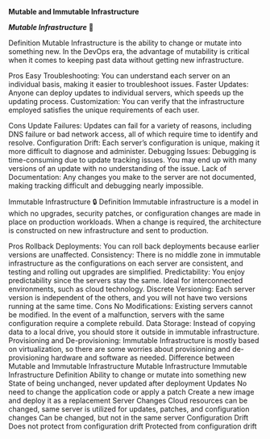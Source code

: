****Mutable and Immutable Infrastructure****

***Mutable Infrastructure*** 🔄

Definition
Mutable Infrastructure is the ability to change or mutate into something new. In the DevOps era, the advantage of mutability is critical when it comes to keeping past data without getting new infrastructure.

Pros
Easy Troubleshooting: You can understand each server on an individual basis, making it easier to troubleshoot issues.
Faster Updates: Anyone can deploy updates to individual servers, which speeds up the updating process.
Customization: You can verify that the infrastructure employed satisfies the unique requirements of each user.

Cons
Update Failures: Updates can fail for a variety of reasons, including DNS failure or bad network access, all of which require time to identify and resolve.
Configuration Drift: Each server’s configuration is unique, making it more difficult to diagnose and administer.
Debugging Issues: Debugging is time-consuming due to update tracking issues. You may end up with many versions of an update with no understanding of the issue.
Lack of Documentation: Any changes you make to the server are not documented, making tracking difficult and debugging nearly impossible.

Immutable Infrastructure 🔒
Definition
Immutable infrastructure is a model in which no upgrades, security patches, or configuration changes are made in place on production workloads. When a change is required, the architecture is constructed on new infrastructure and sent to production.

Pros
Rollback Deployments: You can roll back deployments because earlier versions are unaffected.
Consistency: There is no middle zone in immutable infrastructure as the configurations on each server are consistent, and testing and rolling out upgrades are simplified.
Predictability: You enjoy predictability since the servers stay the same. Ideal for interconnected environments, such as cloud technology.
Discrete Versioning: Each server version is independent of the others, and you will not have two versions running at the same time.
Cons
No Modifications: Existing servers cannot be modified. In the event of a malfunction, servers with the same configuration require a complete rebuild.
Data Storage: Instead of copying data to a local drive, you should store it outside in immutable infrastructure.
Provisioning and De-provisioning: Immutable Infrastructure is mostly based on virtualization, so there are some worries about provisioning and de-provisioning hardware and software as needed.
Difference between Mutable and Immutable Infrastructure
Mutable Infrastructure	Immutable Infrastructure
Definition	Ability to change or mutate into something new	State of being unchanged, never updated after deployment
Updates	No need to change the application code or apply a patch	Create a new image and deploy it as a replacement
Server Changes	Cloud resources can be changed, same server is utilized for updates, patches, and configuration changes	Can be changed, but not in the same server
Configuration Drift	Does not protect from configuration drift	Protected from configuration drift

